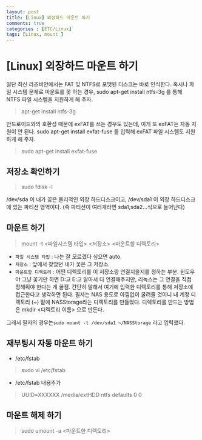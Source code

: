 ```yaml
---
layout: post
title: [Linux] 외장하드 마운트 하기
comments: true
categories : [ETC/Linux]
tags: [Linux, mount ]
---
```


# [Linux] 외장하드 마운트 하기

일단 최신 라즈비안에서는 FAT 및 NTFS로 포맷된 디스크는 바로 인식한다.
혹시나 파일 시스템 문제로 마운트를 못 하는 경우, sudo apt-get install ntfs-3g 를 통해 NTFS 파일 시스템을 지원하게 해 주자.

>  apt-get install ntfs-3g

안드로이드와의 호환성 때문에 exFAT를 쓰는 경우도 있는데, 이게 또 exFAT는 자동 지원이 안 된다. sudo apt-get install exfat-fuse 를 입력해 exFAT 파일 시스템도 지원하게 해 주자.

> sudo apt-get install exfat-fuse


## 저장소 확인하기
 > sudo fdisk -l 
 
/dev/sda   이 내가 꽂은 물리적인 외장 하드디스크이고,
/dev/sda1 이 외장 하드디스크에 있는 파티션 영역이다. (즉 파티션이 여러개라면 sda1,sda2...식으로 늘어난다)

## 마운트 하기

> mount -t <파일시스템 타입> <저장소> <마운트할 디렉토리>

* `파일 시스템 타입` : 나는 잘 모르겠다 싶으면 auto.
* `저장소` : 앞에서 찾았던 내가 꽃은 그 저장소.
* `마운트할 디렉토리` : 어떤 디렉토리를 이 저장소랑 연결지을지를 정하는 부분. 윈도우야 그냥 꽃기만 하면 D:고 E:고 알아서 다 연결해주지만, 리눅스는 그 연결을 직접 정해줘야 한다는 게 꿀잼. 간단히 말해서 여기에 입력한 디렉토리를 통해 저장소에 접근한다고 생각하면 된다. 필자는 NAS 용도로 아낌없이 굴려줄 것이니 내 계정 디렉토리 (~) 밑에 NASStorage라는 디렉토리를 만들었다. 디렉토리를 만드는 방법은 mkdir <디렉토리 이름> 으로 만든다.

그래서 필자의 경우는`sudo mount -t /dev/sda1 ~/NASStorage` 라고 입력했다. 

## 재부팅시 자동 마운트 하기

* /etc/fstab
> sudo vi /etc/fstab 

* /etc/fstab 내용추가 
> UUID=XXXXXX /media/extHDD ntfs defaults  0    0


## 마운트 해제 하기
> sudo umount -a <마운트한 디렉토리>

